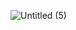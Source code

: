 ![Untitled (5)](https://github.com/burakkurtuk/burakkurtuk/assets/107056455/df7337ab-1121-4ad4-83fb-23dc98acd095)
